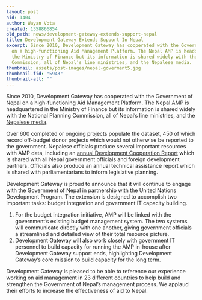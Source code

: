 ```yaml
---
layout: post
nid: 1404
author: Wayan Vota
created: 1358866854
old_path: news/development-gateway-extends-support-nepal
title: Development Gateway Extends Support In Nepal
excerpt: Since 2010, Development Gateway has cooperated with the Government of Nepal
  on a high-functioning Aid Management Platform. The Nepal AMP is headquartered in
  the Ministry of Finance but its information is shared widely with the National Planning
  Commission, all of Nepal’s line ministries, and the Nepalese media.
thumbnail: assets/post-images/nepal-goverment5.jpg
thumbnail-fid: "5943"
thumbnail-alt: ""
---
```


Since 2010, Development Gateway has cooperated with the Government of Nepal on a high-functioning Aid Management Platform. The Nepal AMP is headquartered in the Ministry of Finance but its information is shared widely with the National Planning Commission, all of Nepal’s line ministries, and the [Nepalese media](http://www.google.com/url?q=http%3A%2F%2Fwww.thehimalayantimes.com%2FfullNews.php%3Fheadline%3DEducation%2Bsector%2Blargest%2Bforeign%2Baid%2Brecipient%26NewsID%3D324301&sa=D&sntz=1&usg=AFQjCNF3vonLHe3pXbg1h5aZFhlG1y9Mwg).

Over 600 completed or ongoing projects populate the dataset, 450 of which record off-budget donor projects which would not otherwise be reported to the government. Nepalese officials produce several important resources with AMP data, including an [annual Development Cooperation Report](http://www.google.com/url?q=http%3A%2F%2Fzunia.org%2Fnode%2F210397&sa=D&sntz=1&usg=AFQjCNHvS9c_XLY_zE6034wDvFxXJaTR8A) which is shared with all Nepal government officials and foreign development partners. Officials also produce an annual technical assistance report which is shared with parliamentarians to inform legislative planning.

Development Gateway is proud to announce that it will continue to engage with the Government of Nepal in partnership with the United Nations Development Program. The extension is designed to accomplish two important tasks: budget integration and government IT capacity building.

1. For the budget integration initiative, AMP will be linked with the government’s existing budget management system. The two systems will communicate directly with one another, giving government officials a streamlined and detailed view of their total resource picture.
2. Development Gateway will also work closely with government IT personnel to build capacity for running the AMP in-house after Development Gateway support ends, highlighting Development Gateway’s core mission to build capacity for the long term.

 Development Gateway is pleased to be able to reference our experience working on aid management in 23 different countries to help build and strengthen the Government of Nepal’s management process. We applaud their efforts to increase the effectiveness of aid to Nepal.
